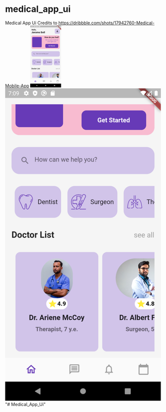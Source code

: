 # medical_app_ui

Medical App Ui
Credits to https://dribbble.com/shots/17942760-Medical-Mobile-App
<img src="https://github.com/Muckesh/Medical_App_Ui/blob/main/screenshot/Screenshot1.png" width="100"/>
<img src="https://github.com/Muckesh/Medical_App_Ui/blob/main/screenshot/Screenshot2.png" widtth="100"/>
"# Medical_App_Ui" 
